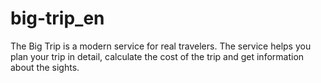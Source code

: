 # big-trip_en
The Big Trip is a modern service for real travelers. The service helps you plan your trip in detail, calculate the cost of the trip and get information about the sights.
